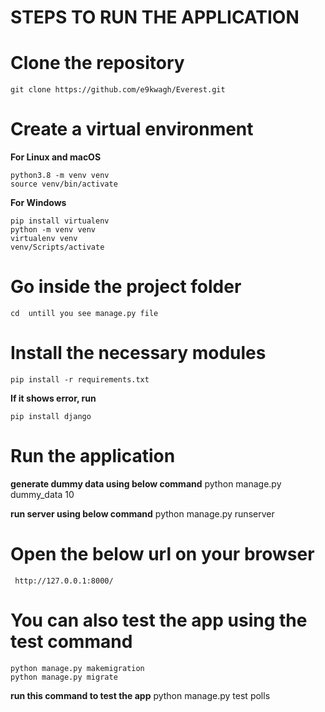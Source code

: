 

# STEPS TO RUN THE APPLICATION

# Clone the repository

    git clone https://github.com/e9kwagh/Everest.git

# Create a virtual environment

**For Linux and macOS**

    python3.8 -m venv venv
    source venv/bin/activate

**For Windows**

    pip install virtualenv
    python -m venv venv
    virtualenv venv
    venv/Scripts/activate

# Go inside the project folder

    cd  untill you see manage.py file 

# Install the necessary modules

    pip install -r requirements.txt

**If it shows error, run**

    pip install django

# Run the application

**generate dummy data using below command**
   python manage.py dummy_data 10 

**run server using below command**
    python manage.py runserver

# Open the below url on your browser

     http://127.0.0.1:8000/


# You can also test the app using the test command 
    python manage.py makemigration
    python manage.py migrate

**run this command to test the app**
     python manage.py test polls
    